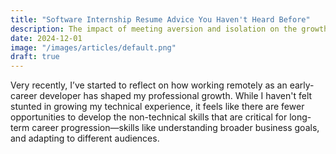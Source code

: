 ```yaml
---
title: "Software Internship Resume Advice You Haven't Heard Before"
description: The impact of meeting aversion and isolation on the growth of corporate communication skills
date: 2024-12-01
image: "/images/articles/default.png"
draft: true
---
```


Very recently, I’ve started to reflect on how working remotely as an early-career developer has shaped my professional growth. While I haven't felt stunted in growing my technical experience, it feels like there are fewer opportunities to develop the non-technical skills that are critical for long-term career progression—skills like understanding broader business goals, and adapting to different audiences.
